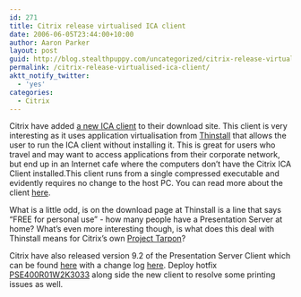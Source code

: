 ```yaml
---
id: 271
title: Citrix release virtualised ICA client
date: 2006-06-05T23:44:00+10:00
author: Aaron Parker
layout: post
guid: http://blog.stealthpuppy.com/uncategorized/citrix-release-virtualised-ica-client
permalink: /citrix-release-virtualised-ica-client/
aktt_notify_twitter:
  - 'yes'
categories:
  - Citrix
---
```

Citrix have added [a new ICA client](http://www.citrix.com/English/SS/downloads/details.asp?dID=24182&downloadID=24183&pID=186) to their download site. This client is very interesting as it uses application virtualisation from [Thinstall](http://www.thinstall.com/) that allows the user to run the ICA client without installing it. This is great for users who travel and may want to access applications from their corporate network, but end up in an Internet cafe where the computers don&#8217;t have the Citrix ICA Client installed.This client runs from a single compressed executable and evidently requires no change to the host PC. You can read more about the client [here](http://www.thinstall.com/products/virtualized_citrix.php).

What is a little odd, is on the download page at Thinstall is a line that says &#8220;FREE for personal use&#8221; - how many people have a Presentation Server at home? What&#8217;s even more interesting though, is what does this deal with Thinstall means for Citrix&#8217;s own [Project Tarpon](http://www.brianmadden.com/content/content.asp?ID=508)?

Citrix have also released version 9.2 of the Presentation Server Client which can be found [here](http://www.citrix.com/English/SS/downloads/details.asp?dID=2755&downloadID=25368&pID=186) with a change log [here](http://support.citrix.com/kb/entry.jspa?externalID=CTX109965). Deploy hotfix [PSE400R01W2K3033](http://support.citrix.com/article/CTX108597) along side the new client to resolve some printing issues as well.